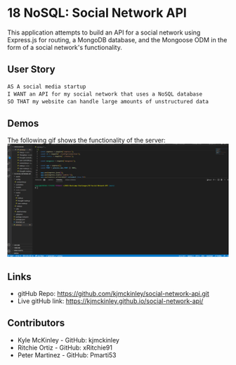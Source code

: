 
# 18 NoSQL: Social Network API

This application attempts to build an API for a social network using Express.js for routing, a MongoDB database, and the Mongoose ODM in the form of a social network's functionality. 

## User Story

```md
AS A social media startup
I WANT an API for my social network that uses a NoSQL database
SO THAT my website can handle large amounts of unstructured data
```


## Demos

The following gif shows the functionality of the server:
![Demo Server](/assets/server-demo.gif)


## Links

- gitHub Repo: https://github.com/kjmckinley/social-network-api.git
- Live gitHub link: https://kjmckinley.github.io/social-network-api/


## Contributors

- Kyle McKinley - GitHub: kjmckinley
- Ritchie Ortiz - GitHub: xRitchie91
- Peter Martinez - GitHub: Pmarti53